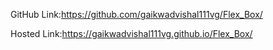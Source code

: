 GitHub Link:https://github.com/gaikwadvishal111vg/Flex_Box/

Hosted Link:https://gaikwadvishal111vg.github.io/Flex_Box/
